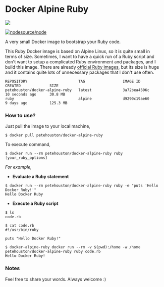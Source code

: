 # Docker Alpine Ruby

[![](https://imagelayers.io/badge/petehouston/docker-alpine-ruby:latest.svg)](https://imagelayers.io/?images=petehouston/docker-alpine-ruby:latest 'Get your own badge on imagelayers.io')

[![nodesource/node](http://dockeri.co/image/petehouston/docker-alpine-php)](https://registry.hub.docker.com/u/petehouston/docker-alpine-php/)


A very small Docker image to bootstrap your Ruby code.

This Ruby Docker image is based on Alpine Linux, so it is quite small in terms of size. Sometimes, I want to have a quick run of a Ruby script and don't want to setup a complicated Ruby environment and packages, and I build this image. There are already [official Ruby images](https://hub.docker.com/_/ruby/), but its size is huge and it contains quite lots of unnecessary packages that I don't use often.

```
REPOSITORY                       TAG                 IMAGE ID            CREATED             SIZE
petehouston/docker-alpine-ruby   latest              3a72bea4506c        10 seconds ago      30.8 MB
ruby                             alpine              d9290c19ae60        9 days ago          125.3 MB
```

### How to use?

Just pull the image to your local machine,

```
$ docker pull petehouston/docker-alpine-ruby
```

To execute command,

```
$ docker run --rm petehouston/docker-alpine-ruby ruby [your_ruby_options]
```

*For example,*

- **Evaluate a Ruby statement**

```
$ docker run --rm petehouston/docker-alpine-ruby ruby -e "puts 'Hello Docker Ruby!'"
Hello Docker Ruby
```

- **Execute a Ruby script**

```
$ ls
code.rb

$ cat code.rb
#!/usr/bin/ruby

puts "Hello Docker Ruby!"

$ docker-alpine-ruby docker run --rm -v $(pwd):/home -w /home petehouston/docker-alpine-ruby ruby code.rb
Hello Docker Ruby!
```

### Notes

Feel free to share your words. Always welcome :)